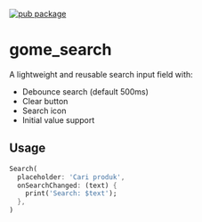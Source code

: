 [![pub package](https://img.shields.io/pub/v/gome_serach.svg)](https://pub.dev/packages/gome_serach)

# gome_search

A lightweight and reusable search input field with:

- Debounce search (default 500ms)
- Clear button
- Search icon
- Initial value support

## Usage

```dart
Search(
  placeholder: 'Cari produk',
  onSearchChanged: (text) {
    print('Search: $text');
  },
)
```
